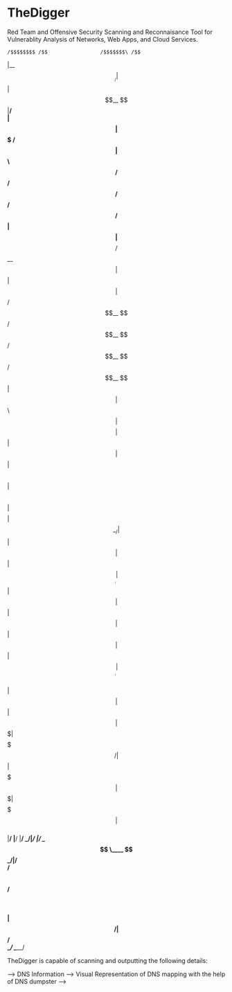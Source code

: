 ﻿# TheDigger

Red Team and Offensive Security Scanning and Reconnaisance Tool for Vulnerablity Analysis of Networks, Web Apps, and Cloud Services.

    /$$$$$$$$ /$$                 /$$$$$$$\ /$$                                        
   |__  $$__/| $$                | $$__  $$|__/                                        
      | $$   | $$$$$$$   /$$$$$$ | $$  \ $$ /$$  /$$$$$$   /$$$$$$   /$$$$$$   /$$$$$$ 
      | $$   | $$__  $$ /$$__  $$| $$  | $$| $$ /$$__  $$ /$$__  $$ /$$__  $$ /$$__  $$
      | $$   | $$  \ $$| $$$$$$$$| $$  | $$| $$| $$  \ $$| $$  \ $$| $$$$$$$$| $$  \__/
      | $$   | $$  | $$| $$_____/| $$  | $$| $$| $$  | $$| $$  | $$| $$_____/| $$      
      | $$   | $$  | $$|  $$$$$$$| $$$$$$$/| $$|  $$$$$$$|  $$$$$$$|  $$$$$$$| $$      
      |__/   |__/  |__/ \_______/|_______/ |__/ \____  $$ \____  $$ \_______/|__/      
                                                /$$  \ $$ /$$  \ $$                    
                                               |  $$$$$$/|  $$$$$$/                    
                                                \______/  \______/                     


TheDigger is capable of scanning and outputting the following details:

--> DNS Information
--> Visual Representation of DNS mapping with the help of DNS dumpster
--> 
